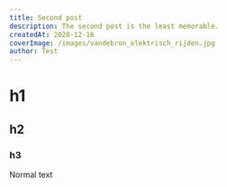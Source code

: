 ```yaml
---
title: Second post
description: The second post is the least memorable.
createdAt: 2020-12-16
coverImage: /images/vandebron_elektrisch_rijden.jpg
author: Test
---
```


# h1
## h2
### h3

Normal text